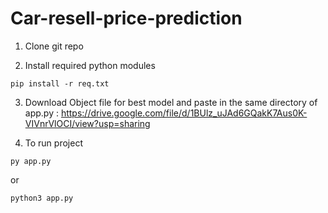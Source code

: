 # Car-resell-price-prediction

1. Clone git repo

2. Install required python modules 

```
pip install -r req.txt
```

3. Download Object file for best model  and paste in the same directory of app.py  : https://drive.google.com/file/d/1BUlz_uJAd6GQakK7Aus0K-VIVnrVlOCI/view?usp=sharing

4. To run project 

```
py app.py
```
or
```
python3 app.py
```

